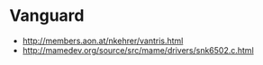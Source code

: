 # Vanguard

* http://members.aon.at/nkehrer/vantris.html
* http://mamedev.org/source/src/mame/drivers/snk6502.c.html


